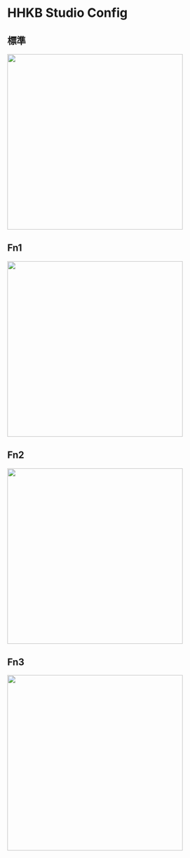 # HHKB Studio Config
## 標準
<img width="400px" src="https://github.com/user-attachments/assets/c291f183-2683-4d81-8160-bfe1f3f2c9ce" />

## Fn1
<img width="400px" src="https://github.com/user-attachments/assets/4a3f3470-4741-4d1e-a8cd-e1d680641d6a" />

## Fn2
<img width="400px" src="https://github.com/user-attachments/assets/26efdcce-0f62-4f4f-838d-ea288c1f8509" />

## Fn3
<img width="400px" src="https://github.com/user-attachments/assets/16f37d17-9a48-48c7-946c-54039ba6d390" />
